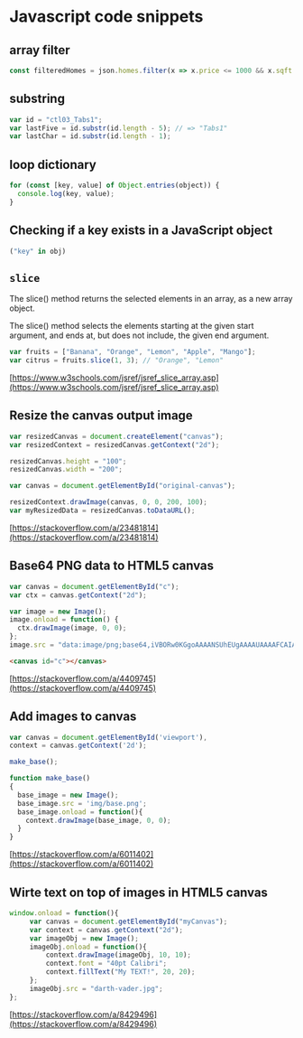 # Javascript code snippets

## array filter

```javascript
const filteredHomes = json.homes.filter(x => x.price <= 1000 && x.sqft >= 500 && x.num_of_beds >=2 && x.num_of_baths >= 2.5);
```

## substring

```javascript
var id = "ctl03_Tabs1";
var lastFive = id.substr(id.length - 5); // => "Tabs1"
var lastChar = id.substr(id.length - 1);
```

## loop dictionary

```javascript
for (const [key, value] of Object.entries(object)) {
  console.log(key, value);
}
```

## Checking if a key exists in a JavaScript object

```javascript
("key" in obj)
```

## `slice`

The slice() method returns the selected elements in an array, as a new array object.

The slice() method selects the elements starting at the given start argument, and ends at, but does not include, the given end argument.

```javascript
var fruits = ["Banana", "Orange", "Lemon", "Apple", "Mango"];
var citrus = fruits.slice(1, 3); // "Orange", "Lemon"
```

[https://www.w3schools.com/jsref/jsref_slice_array.asp](https://www.w3schools.com/jsref/jsref_slice_array.asp)

## Resize the canvas output image

```javascript
var resizedCanvas = document.createElement("canvas");
var resizedContext = resizedCanvas.getContext("2d");

resizedCanvas.height = "100";
resizedCanvas.width = "200";

var canvas = document.getElementById("original-canvas");

resizedContext.drawImage(canvas, 0, 0, 200, 100);
var myResizedData = resizedCanvas.toDataURL();
```

[https://stackoverflow.com/a/23481814](https://stackoverflow.com/a/23481814)

## Base64 PNG data to HTML5 canvas

```javascript
var canvas = document.getElementById("c");
var ctx = canvas.getContext("2d");

var image = new Image();
image.onload = function() {
  ctx.drawImage(image, 0, 0);
};
image.src = "data:image/png;base64,iVBORw0KGgoAAAANSUhEUgAAAAUAAAAFCAIAAAACDbGyAAAAAXNSR0IArs4c6QAAAAlwSFlzAAALEwAACxMBAJqcGAAAAAd0SU1FB9oMCRUiMrIBQVkAAAAZdEVYdENvbW1lbnQAQ3JlYXRlZCB3aXRoIEdJTVBXgQ4XAAAADElEQVQI12NgoC4AAABQAAEiE+h1AAAAAElFTkSuQmCC";
```

```html
<canvas id="c"></canvas>
```

[https://stackoverflow.com/a/4409745](https://stackoverflow.com/a/4409745)

## Add images to canvas

```javascript
var canvas = document.getElementById('viewport'),
context = canvas.getContext('2d');

make_base();

function make_base()
{
  base_image = new Image();
  base_image.src = 'img/base.png';
  base_image.onload = function(){
    context.drawImage(base_image, 0, 0);
  }
}
```

[https://stackoverflow.com/a/6011402](https://stackoverflow.com/a/6011402)

## Wirte text on top of images in HTML5 canvas

```javascript
window.onload = function(){
     var canvas = document.getElementById("myCanvas");
     var context = canvas.getContext("2d");
     var imageObj = new Image();
     imageObj.onload = function(){
         context.drawImage(imageObj, 10, 10);
         context.font = "40pt Calibri";
         context.fillText("My TEXT!", 20, 20);
     };
     imageObj.src = "darth-vader.jpg"; 
};

```

[https://stackoverflow.com/a/8429496](https://stackoverflow.com/a/8429496)
